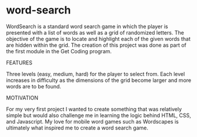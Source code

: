 # word-search
WordSearch is a standard word search game in which the player is presented with a list of words as well as a grid of randomized letters. The objective of the game is to locate and highlight each of the given words that are hidden within the grid. The creation of this project was done as part of the first module in the Get Coding program.

FEATURES

Three levels (easy, medium, hard) for the player to select from. Each level increases in difficulty as the dimensions of the grid become larger and more words are to be found.

MOTIVATION

For my very first project I wanted to create something that was relatively simple but would also challenge me in learning the logic behind HTML, CSS, and Javascript. My love for mobile word games such as Wordscapes is ultimately what inspired me to create a word search game.


